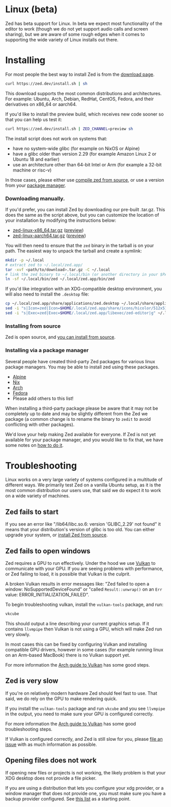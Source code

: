 # Linux (beta)

Zed has beta support for Linux. In beta we expect most functionality of the editor to work (though we do not yet support audio calls and screen sharing), but we are aware of some rough edges when it comes to supporting the wide variety of Linux installs out there.

# Installing

For most people the best way to install Zed is from the [download page](/download).

```sh
curl https://zed.dev/install.sh | sh
```

This download supports the most common distributions and architectures. For example: Ubuntu, Arch, Debian, RedHat, CentOS, Fedora, and their derivatives on x86_64 or aarch64.

If you'd like to install the preview build, which receives new code sooner so that you can help us test it:

```sh
curl https://zed.dev/install.sh | ZED_CHANNEL=preview sh
```

The install script does not work on systems that:
* have no system-wide glibc (for example on NixOS or Alpine)
* have a glibc older than version 2.29 (for example Amazon Linux 2 or Ubuntu 18 and earlier)
* use an architecture other than 64-bit Intel or Arm (for example a 32-bit machine or risc-v)

In those cases, please either use [compile zed from source](./development/linux.md), or use a version from your [package manager](#installing-via-a-package-manager).

### Downloading manually.

If you'd prefer, you can install Zed by downloading our pre-built .tar.gz. This does the same as the script above, but you can customize the location of your installation by modifying the instructions below:

* [zed-linux-x86_64.tar.gz](https://zed.dev/api/releases/stable/latest/zed-linux-x86_64.tar.gz) ([preview](https://zed.dev/api/releases/preview/latest/zed-linux-x86_64.tar.gz))
* [zed-linux-aarch64.tar.gz](https://zed.dev/api/releases/stable/latest/zed-linux-x86_64.tar.gz)
 ([preview](https://zed.dev/api/releases/preview/latest/zed-linux-x86_64.tar.gz))

You will then need to ensure that the `zed` binary in the tarball is on your path. The easiest way to unpack the tarball and create a symlink:
```sh
mkdir -p ~/.local
# extract zed to ~/.local/zed.app/
tar -xvf <path/to/download>.tar.gz -C ~/.local
# link the zed binary to ~/.local/bin (or another directory in your $PATH)
ln -sf ~/.local/bin/zed ~/.local/zed.app/bin/zed
```

If you'd like integration with an XDG-compatible desktop environment, you will also need to install the `.desktop` file:

```sh
cp ~/.local/zed.app/share/applications/zed.desktop ~/.local/share/applications/zed.desktop
sed -i "s|Icon=zed|Icon=$HOME/.local/zed.app/share/icons/hicolor/512x512/apps/zed.png|g" ~/.local/share/applications/zed.desktop
sed -i "s|Exec=zed|Exec=$HOME/.local/zed.app/libexec/zed-editor|g" ~/.local/share/applications/zed.desktop
```

### Installing from source

Zed is open source, and [you can install from source](./development/linux.md).

### Installing via a package manager

Several people have created third-party Zed packages for various linux package managers. You may be able to install zed using these packages.

* [Alpine](https://pkgs.alpinelinux.org/package/edge/testing/x86_64/zed)
* [Nix](https://search.nixos.org/packages?show=zed-editor)
* [Arch](https://archlinux.org/packages/extra/x86_64/zed/)
* [Fedora](https://fedora.pkgs.org/40/terra/zed-preview-0:0.142.1-pre1.fc40.aarch64.rpm.html)
* Please add others to this list!

When installing a third-party package please be aware that it may not be completely up to date and may be slightly different from the Zed we package (a common change is to rename the binary to `zedit` to avoid conflicting with other packages).

We'd love your help making Zed available for everyone. If Zed is not yet available for your package manager, and you would like to fix that, we have some notes on [how to do it](./development/linux.md#notes-for-packaging-zed).

# Troubleshooting

Linux works on a very large variety of systems configured in a multitude of different ways. We primarily test Zed on a vanilla Ubuntu setup, as it is the most common distribution our users use, that said we do expect it to work on a wide variety of machines.

## Zed fails to start

If you see an error like "/lib64/libc.so.6: version 'GLIBC_2.29' not found" it means that your distribution's version of glibc is too old. You can either upgrade your system, or [install Zed from source](./development/linux.md).

## Zed fails to open windows

Zed requires a GPU to run effectively. Under the hood we use [Vulkan](https://www.vulkan.org/) to communicate with your GPU. If you are seeing problems with performance, or Zed failing to load, it is possible that Vulkan is the culprit.

A broken Vulkan results in error messages like: "Zed failed to open a window: NoSupportedDeviceFound" or "called `Result::unwrap()` on an `Err` value: ERROR_INITIALIZATION_FAILED".

To begin troubleshooting vulkan, install the `vulkan-tools` package, and run:
```sh
vkcube
```

This should output a line describing your current graphics setup. If it contains `llvmpipe` then Vulkan is not using a GPU, which will make Zed run very slowly.

In most cases this can be fixed by configuring Vulkan and installing compatible GPU drivers, however in some cases (for example running linux on an Arm-based MacBook) there is no Vulkan support yet.

For more information the [Arch guide to Vulkan](https://wiki.archlinux.org/title/Vulkan) has some good steps.

## Zed is very slow

If you're on relatively modern hardware Zed should feel fast to use. That said, we do rely on the GPU to make rendering quick.

If you install the `vulkan-tools` package and run `vkcube` and you see `llvmpipe` in the output, you need to make sure your GPU is configured correctly.

For more information the [Arch guide to Vulkan](https://wiki.archlinux.org/title/Vulkan) has some good troubleshooting steps.

If Vulkan is configured correctly, and Zed is still slow for you, please [file an issue](https://github.com/zed-industries/zed) with as much information as possible.

## Opening files does not work

If opening new files or projects is not working, the likely problem is that your XDG desktop does not provide a file picker.

If you are using a distribution that lets you configure your xdg provider, or a window manager that does not provide one, you must make sure you have a backup provider configured. See [this list](https://wiki.archlinux.org/title/XDG_Desktop_Portal#List_of_backends_and_interfaces) as a starting point.
